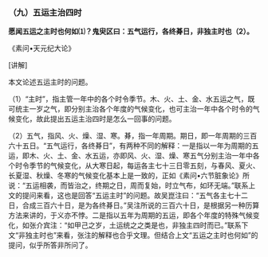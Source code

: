 ### （九）五运主治四时

**愿闻五运之主时也何如⑴？鬼臾区曰：五气运行，各终朞日，非独主时也（2）。**

《素问•天元纪大论》

[讲解]

本文论述五运主时的问题。

（1）“主时”，指主管一年中的各个时令季节。木、火、土、金、水五运之气，既可统主一岁之气，即分别主治各个年度的气候变化，也可主治一年中各个时令的气候变化，故此提出五运主治四时是怎么一回事的问题。

（2）五气，指风、火、燥、湿、寒。朞，指一年周期。期日，即一年周期的三百六十五日。“五气运行，各终朞日”，有两种不同的解释：一是指以一年为周期的五运，即木、火、土、金、水五运，亦即风、火、湿、燥、寒五气分别主治一年中各个时令季节的气候变化，从大寒日起，每运各主七十三日零五刻，与春风、夏火、长夏湿、秋燥、冬寒的气候变化基本上是一致的，正如《素问•六节脏象论》所说：“五运相袭，而皆治之，终期之日，周而复始，时立气布，如环无端。”联系上文的提问来看，这也是回答“五运主时”的问题。故吴崑注曰：“五气各主七十二日，合成三百六十日，是为各终朞日。”吴注所说的三百六十日，是根据另一种历算方法来讲的，于义亦不悖。二是指以五年为周期的五运，即各个年度的特殊气候变化，如张介宾注：“如甲己之岁，土运统之之类是也，非独主四时而已。”联系下文“非独主时也”来看，张注的解释也合乎文理。但结合上文“五运之主时也何如”的提问，似乎所答非所问了。